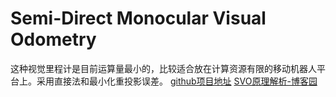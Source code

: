 # Semi-Direct Monocular Visual Odometry
这种视觉里程计是目前运算量最小的，比较适合放在计算资源有限的移动机器人平台上。采用直接法和最小化重投影误差。
[github项目地址](https://github.com/uzh-rpg/rpg_svo)
[SVO原理解析-博客园](http://www.cnblogs.com/luyb/p/5773691.html)